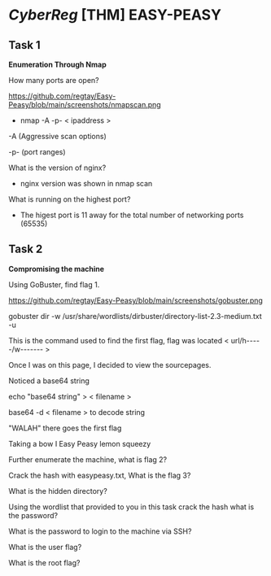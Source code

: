 # *CyberReg* [THM] EASY-PEASY
## Task 1 ##
**Enumeration Through Nmap**

How many ports are open?

https://github.com/regtay/Easy-Peasy/blob/main/screenshots/nmapscan.png

* nmap -A -p- < ipaddress >

-A (Aggressive scan options)

-p- (port ranges)

What is the version of nginx?

* nginx version was shown in nmap scan

What is running on the highest port?

* The higest port is 11 away for the total number of networking ports (65535)

## Task 2 ##

**Compromising the machine**

Using GoBuster, find flag 1.

https://github.com/regtay/Easy-Peasy/blob/main/screenshots/gobuster.png

gobuster dir -w /usr/share/wordlists/dirbuster/directory-list-2.3-medium.txt -u <url location>

This is the command used to find the first flag, flag was located
< url/h-----/w------- >

Once I was on this page, I decided to view the sourcepages.

Noticed a base64 string

echo "base64 string" > < filename >

base64 -d < filename > to decode string

"WALAH" there goes the first flag

Taking a bow I Easy Peasy lemon squeezy

Further enumerate the machine, what is flag 2?

Crack the hash with easypeasy.txt, What is the flag 3?

What is the hidden directory?

Using the wordlist that provided to you in this task crack the hash
what is the password?

What is the password to login to the machine via SSH?

What is the user flag?

What is the root flag?
